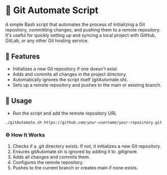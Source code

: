 # 🚀 Git Automate Script
A simple Bash script that automates the process of initializing a Git repository, committing changes, and pushing them to a remote repository. 
It's useful for quickly setting up and syncing a local project with GitHub, GitLab, or any other Git hosting service.

## 📌 Features
- Initializes a new Git repository if one doesn't exist.
- Adds and commits all changes in the project directory.
- Automatically ignores the script itself (gitAutomate.sh).
- Sets up a remote repository and pushes to the main or existing branch.

## 📖 Usage
- Run the script and add the remote repository URL
```
./gitAutomate.sh https://github.com/your-username/your-repository.git
```
### ⚙️ How It Works
1. Checks if a .git directory exists. If not, it initializes a new Git repository.
2. Ensures gitAutomate.sh is ignored by adding it to .gitignore.
3. Adds all changes and commits them.
4. Configures the remote repository.
5. Pushes to the current branch or creates main if none exists.

